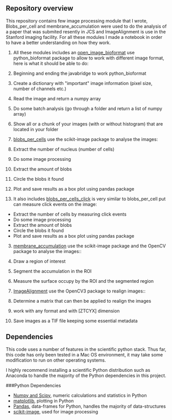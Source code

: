 ## Repository overview

This repository contains few image processing module that I wrote, Blobs_per_cell and membrane_accumulation were used to do the analysis of a paper that was submited resently in JCS and ImageAlignment is use in the Stanford imaging facility. For all these modules I made a notebook in order to have a better understanding on how they work. 

1. All these modules includes an [open_image_bioformat](https://github.com/cespenel/image_processing/blob/master/Blobs_per_cell/scripts/open_image_bioformat.py) use python_bioformat package to allow to work with different image format, here is what it should be able to do:
 1. Beginning and ending the javabridge to work python_bioformat
 2. Create a dictionary with "important" image information (pixel size, number of channels etc.)
 3. Read the image and return a numpy array
 4. Do some batch analysis (go through a folder and return a list of numpy array)
 5. Show all or a chunk of your images (with or without histogram) that are located in your folder

2. [blobs_per_cells](https://github.com/cespenel/image_processing/blob/master/Blobs_per_cell/scripts/blobs_per_cell.py) use the scikit-image package to analyse the images:
 1. Extract the number of nucleus (number of cells)
 2. Do some image processing
 3. Extract the amount of blobs
 4. Circle the blobs it found
 5. Plot and save results as a box plot using pandas package

 6. It also includes [blobs_per_cells_click](https://github.com/cespenel/image_processing/blob/master/Blobs_per_cell/scripts/blobs_per_cell_click.py) is very similar to blobs_per_cell put can measure click events on the image:
 * Extract the number of cells by measuring click events
 * Do some image processing
 * Extract the amount of blobs
 * Circle the blobs it found
 * Plot and save results as a box plot using pandas package
 
 
3. [membrane_accumulation](https://github.com/cespenel/image_processing/blob/master/membrane_accumulation/scripts/segmentation_click.py) use the scikit-image package and the OpenCV package to analyse the images::
 1. Draw a region of interest
 2. Segment the accumulation in the ROI
 3. Measure the surface occupy by the ROI and the segmented region


4. [ImageAlignment](https://github.com/cespenel/image_processing/blob/master/ImageAlignment/ImageAlignment.py) use the OpenCV3 package to realign images::
 1. Determine a matrix that can then be applied to realign the images
 2. work with any format and with [ZTCYX] dimension
 3. Save images as a TIF file keeping some essential metadata

## Dependencies

This code uses a number of features in the scientific python stack. Thus far, this code has only been tested in a Mac OS environment, it may take some modification to run on other operating systems.

I highly recommend installing a scientific Python distribution such as Anaconda to handle the majority of the Python dependencies in this project.

###Python Dependencies

* [Numpy and Scipy](http://www.scipy.org/), numeric calculations and statistics in Python 
* [matplotlib](http://matplotlib.org/), plotting in Python
* [Pandas](http://pandas.pydata.org/), data-frames for Python, handles the majority of data-structures  
* [scikit-image](http://scikit-image.org/), used for image processing


